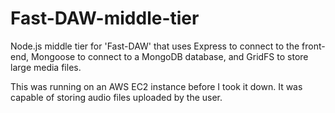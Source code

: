 # Fast-DAW-middle-tier

Node.js middle tier for 'Fast-DAW' that uses Express to connect to the front-end, Mongoose to connect to a MongoDB database, and GridFS to store large media files.

This was running on an AWS EC2 instance before I took it down. It was capable of storing audio files uploaded by the user.
